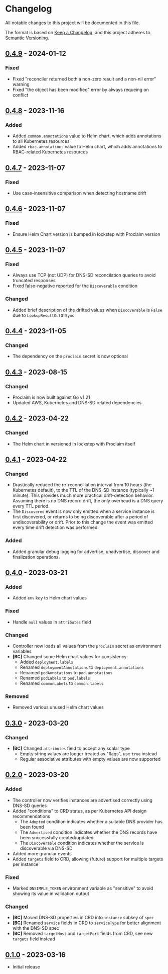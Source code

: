 # Changelog

All notable changes to this project will be documented in this file.

The format is based on [Keep a Changelog], and this project adheres to
[Semantic Versioning].

<!-- references -->

[keep a changelog]: https://keepachangelog.com/en/1.0.0/
[semantic versioning]: https://semver.org/spec/v2.0.0.html

<!-- REMEMBER TO BUMP THE VERSIONS IN THE CHART FILE -->

## [0.4.9] - 2024-01-12

### Fixed

- Fixed "reconciler returned both a non-zero result and a non-nil error" warning
- Fixed "the object has been modified" error by always requeing on conflict

## [0.4.8] - 2023-11-16

### Added

- Added `common.annotations` value to Helm chart, which adds annotations to all Kubernetes resources
- Added `rbac.annotations` value to Helm chart, which adds annotations to RBAC-related Kubernetes resources

## [0.4.7] - 2023-11-07

### Fixed

- Use case-insensitive comparison when detecting hostname drift

## [0.4.6] - 2023-11-07

### Fixed

- Ensure Helm Chart version is bumped in lockstep with Proclaim version

## [0.4.5] - 2023-11-07

### Fixed

- Always use TCP (not UDP) for DNS-SD reconcilation queries to avoid truncated responses
- Fixed false-negative reported for the `Discoverable` condition

### Changed

- Added brief description of the drifted values when `Discoverable` is `False` due to `LookupResultOutOfSync`

## [0.4.4] - 2023-11-05

### Changed

- The dependency on the `proclaim` secret is now optional

## [0.4.3] - 2023-08-15

### Changed

- Proclaim is now built against Go v1.21
- Updated AWS, Kubernetes and DNS-SD related dependencies

## [0.4.2] - 2023-04-22

### Changed

- The Helm chart in versioned in lockstep with Proclaim itself

## [0.4.1] - 2023-04-22

### Changed

- Drastically reduced the re-reconciliation interval from 10 hours (the
  Kubernetes default), to the TTL of the DNS-SD instance (typically ~1 minute).
  This provides much more practical drift-detection behavior. Assuming there is
  no DNS record drift, the only overhead is a DNS query every TTL period.
- The `Discovered` event is now only emitted when a service instance is first
  discovered, or returns to being discoverable after a period of
  undiscoverability or drift. Prior to this change the event was emitted every
  time drift detection was performed.

### Added

- Added granular debug logging for advertise, unadvertise, discover and
  finalization operations.

## [0.4.0] - 2023-03-21

### Added

- Added `env` key to Helm chart values

### Fixed

- Handle `null` values in `attributes` field

### Changed

- Controller now loads all values from the `proclaim` secret as environment variables
- **[BC]** Changed some Helm chart values for consistency:
  - Added `deployment.labels`
  - Renamed `deploymentAnnotations` to `deployment.annotations`
  - Renamed `podAnnotations` to `pod.annotations`
  - Renamed `podLabels` to `pod.labels`
  - Renamed `commonLabels` to `common.labels`

### Removed

- Removed various unused Helm chart values

## [0.3.0] - 2023-03-20

### Changed

- **[BC]** Changed `attributes` field to accept any scalar type
  - Empty string values are longer treated as "flags", use `true` instead
  - Regular associative attributes with empty values are now supported

## [0.2.0] - 2023-03-20

### Added

- The controller now verifies instances are advertised correctly using DNS-SD queries
- Added "conditions" to CRD status, as per Kubernetes API design recommendations
  - The `Adopted` condition indicates whether a suitable DNS provider has been found
  - The `Advertised` condition indicates whether the DNS records have been successfully created/updated
  - The `Discoverable` condition indicates whether the service is discoverable via DNS-SD
- Added more granular events
- Added `targets` field to CRD, allowing (future) support for multiple targets per instance

### Fixed

- Marked `DNSIMPLE_TOKEN` environment variable as "sensitive" to avoid showing its value in validation output

### Changed

- **[BC]** Moved DNS-SD properties in CRD into `instance` subkey of `spec`
- **[BC]** Renamed `service` fields in CRD to `serviceType` for better alignment with the DNS-SD spec
- **[BC]** Removed `targetHost` and `targetPort` fields from CRD, see new `targets` field instead

## [0.1.0] - 2023-03-16

- Initial release

<!-- references -->

[unreleased]: https://github.com/dogmatiq/proclaim
[0.1.0]: https://github.com/dogmatiq/proclaim/releases/tag/v0.1.0
[0.2.0]: https://github.com/dogmatiq/proclaim/releases/tag/v0.2.0
[0.3.0]: https://github.com/dogmatiq/proclaim/releases/tag/v0.3.0
[0.4.0]: https://github.com/dogmatiq/proclaim/releases/tag/v0.4.0
[0.4.1]: https://github.com/dogmatiq/proclaim/releases/tag/v0.4.1
[0.4.2]: https://github.com/dogmatiq/proclaim/releases/tag/v0.4.2
[0.4.3]: https://github.com/dogmatiq/proclaim/releases/tag/v0.4.3
[0.4.4]: https://github.com/dogmatiq/proclaim/releases/tag/v0.4.4
[0.4.5]: https://github.com/dogmatiq/proclaim/releases/tag/v0.4.5
[0.4.6]: https://github.com/dogmatiq/proclaim/releases/tag/v0.4.6
[0.4.7]: https://github.com/dogmatiq/proclaim/releases/tag/v0.4.7
[0.4.8]: https://github.com/dogmatiq/proclaim/releases/tag/v0.4.8
[0.4.9]: https://github.com/dogmatiq/proclaim/releases/tag/v0.4.9

<!-- version template
## [0.0.1] - YYYY-MM-DD

### Added
### Changed
### Deprecated
### Removed
### Fixed
### Security
-->
